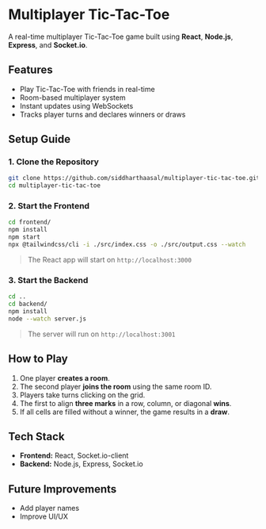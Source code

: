 # **Multiplayer Tic-Tac-Toe**

A real-time multiplayer Tic-Tac-Toe game built using **React**, **Node.js**, **Express**, and **Socket.io**.

## **Features**
- Play Tic-Tac-Toe with friends in real-time  
- Room-based multiplayer system  
- Instant updates using WebSockets  
- Tracks player turns and declares winners or draws  

## **Setup Guide**

### **1. Clone the Repository**
```bash
git clone https://github.com/siddharthaasal/multiplayer-tic-tac-toe.git
cd multiplayer-tic-tac-toe
```

### **2. Start the Frontend**
```bash
cd frontend/
npm install
npm start
npx @tailwindcss/cli -i ./src/index.css -o ./src/output.css --watch
```
> The React app will start on `http://localhost:3000`

### **3. Start the Backend**
```bash
cd ..
cd backend/
npm install
node --watch server.js
```
> The server will run on `http://localhost:3001`

## **How to Play**
1. One player **creates a room**.  
2. The second player **joins the room** using the same room ID.  
3. Players take turns clicking on the grid.  
4. The first to align **three marks** in a row, column, or diagonal **wins**.  
5. If all cells are filled without a winner, the game results in a **draw**.

## **Tech Stack**
- **Frontend:** React, Socket.io-client  
- **Backend:** Node.js, Express, Socket.io  

## **Future Improvements**
- Add player names  
- Improve UI/UX   

